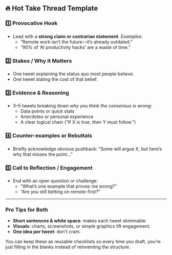 ## 🔥 Hot Take Thread Template

### 1️⃣ Provocative Hook

- Lead with a **strong claim or contrarian statement**.
  _Examples:_
  - “Remote work isn’t the future—it’s already outdated.”
  - “90% of ‘AI productivity hacks’ are a waste of time.”

### 2️⃣ Stakes / Why It Matters

- One tweet explaining the status quo most people believe.
- One tweet stating the cost of that belief.

### 3️⃣ Evidence & Reasoning

- 3–5 tweets breaking down _why you think the consensus is wrong_:
  - Data points or quick stats
  - Anecdotes or personal experience
  - A clear logical chain (“If X is true, then Y must follow.”)

### 4️⃣ Counter-examples or Rebuttals

- Briefly acknowledge obvious pushback: “Some will argue X, but here’s why that misses the point…”

### 5️⃣ Call to Reflection / Engagement

- End with an open question or challenge:
  - “What’s one example that proves me wrong?”
  - “Are you still betting on remote-first?”

---

### Pro Tips for Both

- **Short sentences & white space**: makes each tweet skimmable.
- **Visuals**: charts, screenshots, or simple graphics lift engagement.
- **One idea per tweet**: don’t cram.

You can keep these as reusable checklists so every time you draft, you’re just filling in the blanks instead of reinventing the structure.
